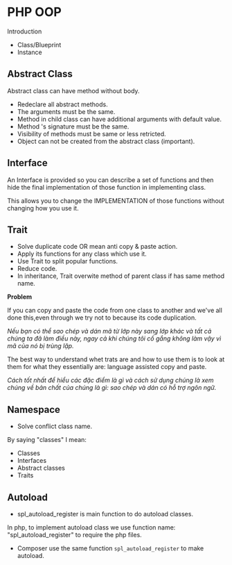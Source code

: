 # PHP OOP

Introduction

- Class/Blueprint
- Instance

## Abstract Class

Abstract class can have method without body.

- Redeclare all abstract methods.
- The arguments must be the same.
- Method in child class can have additional arguments with default value.
- Method 's signature must be the same.
- Visibility of methods must be same or less retricted.
- Object can not be created from the abstract class (important).

## Interface

An Interface is provided so you can describe a set of functions and then hide the final implementation of those function in implementing class.

This allows you to change the IMPLEMENTATION of those functions without changing how you use it.

## Trait

- Solve duplicate code OR mean anti copy & paste action.
- Apply its functions for any class which use it.
- Use Trait to split popular functions.
- Reduce code.
- In inheritance, Trait overwite method of parent class if has same method name.

**Problem**

If you can copy and paste the code from one class to another and we've all done this,even through we try not to because its code duplication.

*Nếu bạn có thể sao chép và dán mã từ lớp này sang lớp khác và tất cả chúng ta đã làm điều này, ngay cả khi chúng tôi cố gắng không làm vậy vì mã của nó bị trùng lặp.*

The best way to understand whet trats are and how to use them is to look at them for what they essentially are: language assisted copy and paste.

*Cách tốt nhất để hiểu các đặc điểm là gì và cách sử dụng chúng là xem chúng về bản chất của chúng là gì: sao chép và dán có hỗ trợ ngôn ngữ.*

## Namespace

- Solve conflict class name.

By saying "classes" I mean:

- Classes
- Interfaces
- Abstract classes
- Traits

## Autoload

- spl_autoload_register is main function to do autoload classes.

In php, to implement autoload class we use function name: "spl_autoload_register" to require the php files.


- Composer use the same function `spl_autoload_register` to make autoload.